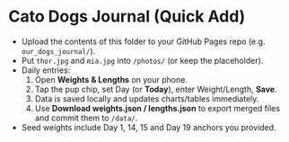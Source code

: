 
# Cato Dogs Journal (Quick Add)
- Upload the contents of this folder to your GitHub Pages repo (e.g. `our_dogs_journal/`).
- Put `thor.jpg` and `mia.jpg` into `/photos/` (or keep the placeholder).
- Daily entries:
  1. Open **Weights & Lengths** on your phone.
  2. Tap the pup chip, set Day (or **Today**), enter Weight/Length, **Save**.
  3. Data is saved locally and updates charts/tables immediately.
  4. Use **Download weights.json / lengths.json** to export merged files and commit them to `/data/`.
- Seed weights include Day 1, 14, 15 and Day 19 anchors you provided.
